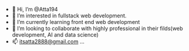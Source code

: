 - 👋 Hi, I’m @Atta194
- 👀 I’m interested in fullstack web development.
- 🌱 I’m currently learning front end web development
- 💞️ I’m looking to collaborate with highly professional in their filds(web development, AI and data science)
- 📫 itsatta2888@gmail.com ...

<!---
Atta194/Atta194 is a ✨ front end web develoer 
